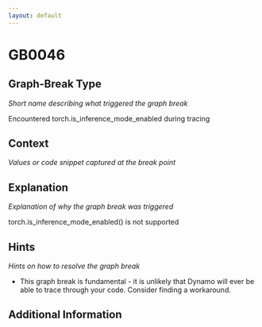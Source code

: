 ```yaml
---
layout: default
---
```

# GB0046

## Graph-Break Type
*Short name describing what triggered the graph break*

Encountered torch.is_inference_mode_enabled during tracing

## Context
*Values or code snippet captured at the break point*



## Explanation
*Explanation of why the graph break was triggered*

torch.is_inference_mode_enabled() is not supported

## Hints
*Hints on how to resolve the graph break*

- This graph break is fundamental - it is unlikely that Dynamo will ever be able to trace through your code. Consider finding a workaround.


## Additional Information

<!-- ADDITIONAL INFORMATION START - Add custom information below this line -->

<!-- ADDITIONAL INFORMATION END -->

